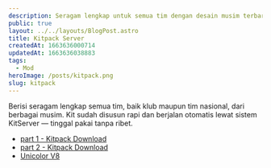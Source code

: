 ```yaml
---
description: Seragam lengkap untuk semua tim dengan desain musim terbaru
public: true
layout: ../../layouts/BlogPost.astro
title: Kitpack Server
createdAt: 1663636000714
updatedAt: 1663636038883
tags:
  - Mod
heroImage: /posts/kitpack.png
slug: kitpack
---
```



Berisi seragam lengkap semua tim, baik klub maupun tim nasional, dari berbagai musim. Kit sudah disusun rapi dan berjalan otomatis lewat sistem KitServer — tinggal pakai tanpa ribet.

- [part 1 - Kitpack Download](https://drive.google.com/file/d/1Gd4zNpj_DMGJEF-gI2FFhdb8cLzm2KPS/view?usp=drive_link)
- [part 2 - Kitpack Download](https://drive.google.com/file/d/1T9yAVTI6IA0tW3uvCaJGbQUi_QWa56J3/view?usp=drive_link)
- [Unicolor V8](https://drive.google.com/file/d/19tpUB0pb46Mdh4toMX_-1I_tMtrZJx70/view?usp=drive_link)
